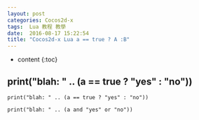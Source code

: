 ```yaml
---
layout: post
categories: Cocos2d-x
tags:  Lua 教程 教學 
date:  2016-08-17 15:22:54
title: "Cocos2d-x Lua a == true ? A :B"
---
```

<!--                 Title 的建議最大長度                    -->

* content
{:toc}


## print("blah: " .. (a == true ? "yes" : "no"))
```
print("blah: " .. (a == true ? "yes" : "no"))

print("blah: " .. (a and "yes" or "no"))
```